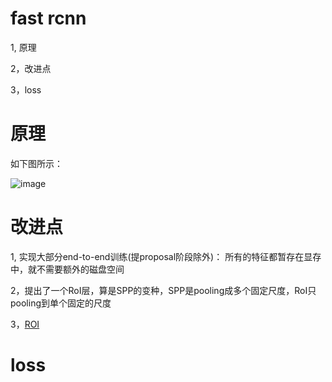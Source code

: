 # fast rcnn

1, 原理

2，改进点

3，loss

# 原理

如下图所示：

![image](https://user-images.githubusercontent.com/37278270/131208869-e62e6892-b287-4e5e-aa3e-12c751c3870e.png)

# 改进点

1, 实现大部分end-to-end训练(提proposal阶段除外)： 所有的特征都暂存在显存中，就不需要额外的磁盘空间

2，提出了一个RoI层，算是SPP的变种，SPP是pooling成多个固定尺度，RoI只pooling到单个固定的尺度

3，[ROI](./FasterRcnn/two.md)

# loss









